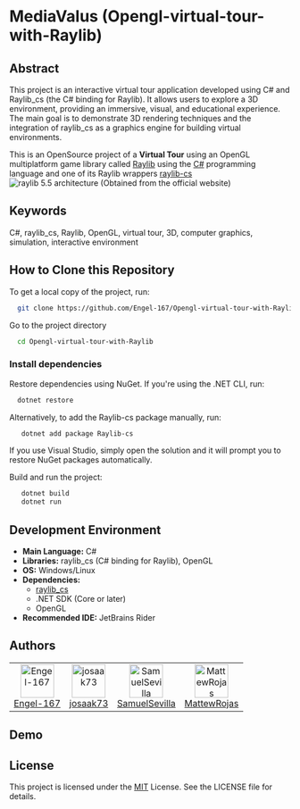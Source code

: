 
# MediaValus (Opengl-virtual-tour-with-Raylib)

## Abstract

This project is an interactive virtual tour application developed using C# and Raylib_cs (the C# binding for Raylib). It allows users to explore a 3D environment, providing an immersive, visual, and educational experience. The main goal is to demonstrate 3D rendering techniques and the integration of raylib_cs as a graphics engine for building virtual environments.

This is an OpenSource project of a **Virtual Tour** using an OpenGL multiplatform game library called [Raylib](https://www.raylib.com/) using the [C#](https://github.com/dotnet/csharplang) programming language and one of its Raylib wrappers [raylib-cs](https://github.com/raylib-cs/raylib-cs)
![raylib 5.5 architecture (Obtained from the official website)](https://www.raylib.com/images/raylib_architecture_v5.5.png)



## Keywords

C#, raylib_cs, Raylib, OpenGL, virtual tour, 3D, computer graphics, simulation, interactive environment
## How to Clone this Repository

To get a local copy of the project, run:

```bash
  git clone https://github.com/Engel-167/Opengl-virtual-tour-with-Raylib.git
```

Go to the project directory

```bash
  cd Opengl-virtual-tour-with-Raylib
```

### Install dependencies

Restore dependencies using NuGet. If you're using the .NET CLI, run:

```bash
  dotnet restore
```

Alternatively, to add the Raylib-cs package manually, run:

```bash
   dotnet add package Raylib-cs
```

If you use Visual Studio, simply open the solution and it will prompt you to restore NuGet packages automatically.

Build and run the project:

```bash
   dotnet build
   dotnet run
```




## Development Environment

- **Main Language:** C#
- **Libraries:** raylib_cs (C# binding for Raylib), OpenGL
- **OS:** Windows/Linux
- **Dependencies:**
    - [raylib_cs](https://github.com/ChrisDill/Raylib-cs)  
    - .NET SDK (Core or later)
    - OpenGL 
- **Recommended IDE:** JetBrains Rider
## Authors

<table>
  <tr>
    <td align="center">
      <a href="https://github.com/Engel-167">
        <img src="https://github.com/Engel-167.png?size=60" width="60" height="60" alt="Engel-167"/><br/>
        Engel-167
      </a>
    </td>
    <td align="center">
      <a href="https://github.com/josaak73">
        <img src="https://github.com/josaak73.png?size=60" width="60" height="60" alt="josaak73"/><br/>
        josaak73
      </a>
    </td>
    <td align="center">
      <a href="https://github.com/SamuelSevilla">
        <img src="https://github.com/SamuelSevilla.png?size=60" width="60" height="60" alt="SamuelSevilla"/><br/>
        SamuelSevilla
      </a>
    </td>
    <td align="center">
      <a href="https://github.com/MattewRojas">
        <img src="https://github.com/MattewRojas.png?size=60" width="60" height="60" alt="MattewRojas"/><br/>
        MattewRojas
      </a>
    </td>
  </tr>
</table>


## Demo



## License

This project is licensed under the [MIT](https://choosealicense.com/licenses/mit/) License. See the LICENSE file for details.


